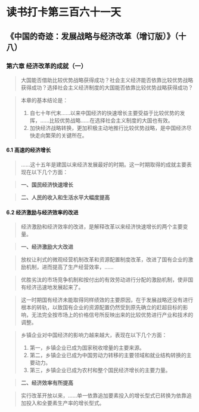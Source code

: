 读书打卡第三百六十一天
===
《中国的奇迹：发展战略与经济改革（增订版）》（十八）
---

### 第六章 经济改革的成就（一）

> 大国能否借助比较优势战略获得成功？社会主义经济能否依靠比较优势战略获得成功？选择社会主义经济制度的大国能否依靠比较优势战略获得成功？

> 本章的基本结论是：
> 1. 自七十年代末……以来中国经济的快速增长主要受益于比较优势的发挥，……比较优势战略……在选择社会主义制度的大国也有效。
> 2. 加快经济战略转换，更加积极主动地推行比较优势战略，是中国经济尽快走向繁荣的关键所在。

#### 6.1 高速的经济增长

> ……这十五年是建国以来经济发展最好的时期。这一时期取得的成就主要表现在以下几个方面：

> **一、国民经济快速增长**

> **二、人民的收入和生活水平大幅度提高**

#### 6.2 经济激励与经济效率的改进

> 经济激励和经济效率的改进，是解释改革以来经济快速增长的两个主要变量。

> **一、经济激励大大改进**

> 放权让利式的微观经营机制改革和资源配置制度改革，改进了国有企业的激励机制，进而提高了生产经营效率，……

> 优胜劣汰的市场竞争机制和按付出的有效劳动进行分配的激励机制，使非国有经济迅速地发展起来了。

> 这一时期国有经济未能取得同样绩效的主要原因，在于发展战略还没有进行根本的转轨，以致国有企业的资源配置仍然受到原先确立的赶超目标的影响，无法完全按市场上的价格信号所反映出来的比较优势进行产业和技术的调整。

> 乡镇企业对中国经济的影响力越来越大，表现在以下几个方面：
> 1. 第一，乡镇企业已成为国家税收增量的主要来源。
> 2. 第二，乡镇企业已成为中国劳动力转移的主要领域和就业结构转换的主要动力。
> 3. 第三，乡镇企业已成为农村和整个国民经济增长的主要力量。

> **二、经济效率有所提高**

> 实行改革开放以来，……单一依靠追加要素投入的增长型式已转换为依靠追加投入和全要素生产率的增长型式。